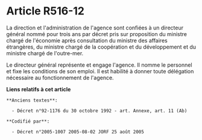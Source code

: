 # Article R516-12

La direction et l'administration de l'agence sont confiées à un directeur général nommé pour trois ans par décret pris sur
proposition du ministre chargé de l'économie après consultation du ministre des affaires étrangères, du ministre chargé de la
coopération et du développement et du ministre chargé de l'outre-mer.

Le directeur général représente et engage l'agence. Il nomme le personnel et fixe les conditions de son emploi. Il est
habilité à donner toute délégation nécessaire au fonctionnement de l'agence.

**Liens relatifs à cet article**

	**Anciens textes**:

	  - Décret n°92-1176 du 30 octobre 1992 - art. Annexe, art. 11 (Ab)

	**Codifié par**:

	  - Décret n°2005-1007 2005-08-02 JORF 25 août 2005
